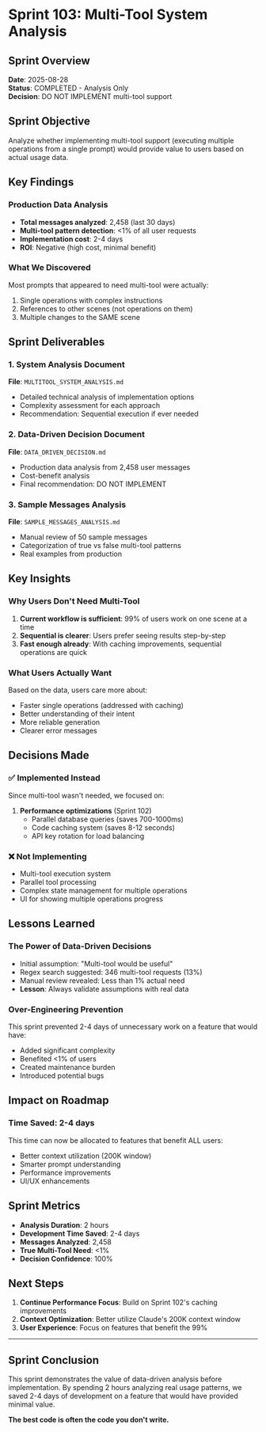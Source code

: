 # Sprint 103: Multi-Tool System Analysis

## Sprint Overview
**Date**: 2025-08-28  
**Status**: COMPLETED - Analysis Only  
**Decision**: DO NOT IMPLEMENT multi-tool support

## Sprint Objective
Analyze whether implementing multi-tool support (executing multiple operations from a single prompt) would provide value to users based on actual usage data.

## Key Findings

### Production Data Analysis
- **Total messages analyzed**: 2,458 (last 30 days)
- **Multi-tool pattern detection**: <1% of all user requests
- **Implementation cost**: 2-4 days
- **ROI**: Negative (high cost, minimal benefit)

### What We Discovered
Most prompts that appeared to need multi-tool were actually:
1. Single operations with complex instructions
2. References to other scenes (not operations on them)
3. Multiple changes to the SAME scene

## Sprint Deliverables

### 1. System Analysis Document
**File**: `MULTITOOL_SYSTEM_ANALYSIS.md`
- Detailed technical analysis of implementation options
- Complexity assessment for each approach
- Recommendation: Sequential execution if ever needed

### 2. Data-Driven Decision Document  
**File**: `DATA_DRIVEN_DECISION.md`
- Production data analysis from 2,458 user messages
- Cost-benefit analysis
- Final recommendation: DO NOT IMPLEMENT

### 3. Sample Messages Analysis
**File**: `SAMPLE_MESSAGES_ANALYSIS.md`
- Manual review of 50 sample messages
- Categorization of true vs false multi-tool patterns
- Real examples from production

## Key Insights

### Why Users Don't Need Multi-Tool
1. **Current workflow is sufficient**: 99% of users work on one scene at a time
2. **Sequential is clearer**: Users prefer seeing results step-by-step
3. **Fast enough already**: With caching improvements, sequential operations are quick

### What Users Actually Want
Based on the data, users care more about:
- Faster single operations (addressed with caching)
- Better understanding of their intent
- More reliable generation
- Clearer error messages

## Decisions Made

### ✅ Implemented Instead
Since multi-tool wasn't needed, we focused on:
1. **Performance optimizations** (Sprint 102)
   - Parallel database queries (saves 700-1000ms)
   - Code caching system (saves 8-12 seconds)
   - API key rotation for load balancing

### ❌ Not Implementing
- Multi-tool execution system
- Parallel tool processing
- Complex state management for multiple operations
- UI for showing multiple operations progress

## Lessons Learned

### The Power of Data-Driven Decisions
- Initial assumption: "Multi-tool would be useful"
- Regex search suggested: 346 multi-tool requests (13%)
- Manual review revealed: Less than 1% actual need
- **Lesson**: Always validate assumptions with real data

### Over-Engineering Prevention
This sprint prevented 2-4 days of unnecessary work on a feature that would have:
- Added significant complexity
- Benefited <1% of users
- Created maintenance burden
- Introduced potential bugs

## Impact on Roadmap

### Time Saved: 2-4 days
This time can now be allocated to features that benefit ALL users:
- Better context utilization (200K window)
- Smarter prompt understanding
- Performance improvements
- UI/UX enhancements

## Sprint Metrics

- **Analysis Duration**: 2 hours
- **Development Time Saved**: 2-4 days
- **Messages Analyzed**: 2,458
- **True Multi-Tool Need**: <1%
- **Decision Confidence**: 100%

## Next Steps

1. **Continue Performance Focus**: Build on Sprint 102's caching improvements
2. **Context Optimization**: Better utilize Claude's 200K context window
3. **User Experience**: Focus on features that benefit the 99%

---

## Sprint Conclusion

This sprint demonstrates the value of data-driven analysis before implementation. By spending 2 hours analyzing real usage patterns, we saved 2-4 days of development on a feature that would have provided minimal value.

**The best code is often the code you don't write.**